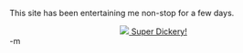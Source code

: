 This site has been entertaining me non-stop for a few days.

<center><a href="http://www.superdickery.com/galleries.html">
<img src="http://www.superdickery.com/images/seduction/act337.jpg" />
Super Dickery!</a></center>-m
